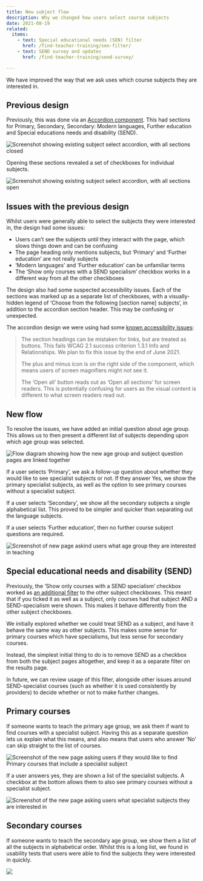 ```yaml
---
title: New subject flow
description: Why we changed how users select course subjects
date: 2021-08-19
related:
  items:
    - text: Special educational needs (SEN) filter
      href: /find-teacher-training/sen-filter/
    - text: SEND survey and updates
      href: /find-teacher-training/send-survey/

---
```


We have improved the way that we ask uses which course subjects they are interested in.

## Previous design

Previously, this was done via an [Accordion component](https://design-system.service.gov.uk/components/accordion/). This had sections for Primary, Secondary, Secondary: Modern languages, Further education and Special educations needs and disability (SEND).

![Screenshot showing existing subject select accordion, with all sections closed](select-subject-old-closed.png)

Opening these sections revealed a set of checkboxes for individual subjects.

![Screenshot showing existing subject select accordion, with all sections open](select-subject-old-all-open.png)

## Issues with the previous design

Whilst users were generally able to select the subjects they were interested in, the design had some issues:

* Users can’t see the subjects until they interact with the page, which slows things down and can be confusing
* The page heading only mentions subjects, but ‘Primary’ and ‘Further education’ are not really subjects
* ‘Modern languages’ and ‘Further education’ can be unfamiliar terms
* The ‘Show only courses with a SEND specialism’ checkbox works in a different way from all the other checkboxes

The design also had some suspected accessibility issues. Each of the sections was marked up as a separate list of checkboxes, with a visually-hidden legend of ‘Choose from the following [section name] subjects’, in addition to the accordion section header. This may be confusing or unexpected.

The accordion design we were using had some [known accessibility issues](https://design-system.service.gov.uk/components/accordion/#known-issues-and-gaps):

> The section headings can be mistaken for links, but are treated as buttons. This fails WCAG 2.1 success criterion 1.3.1 Info and Relationships. We plan to fix this issue by the end of June 2021.
>
> The plus and minus icon is on the right side of the component, which means users of screen magnifiers might not see it.
>
> The ‘Open all’ button reads out as ‘Open all sections’ for screen readers. This is potentially confusing for users as the visual content is different to what screen readers read out.

## New flow

To resolve the issues, we have added an initial question about age group. This allows us to then present a different list of subjects depending upon which age group was selected.

![Flow diagram showing how the new age group and subject question pages are linked together](subject-flow.png)

If a user selects ‘Primary’, we ask a follow-up question about whether they would like to see specialist subjects or not. If they answer Yes, we show the primary specialist subjects, as well as the option to see primary courses without a specialist subject.

If a user selects ‘Secondary’, we show all the secondary subjects a single alphabetical list. This proved to be simpler and quicker than separating out the language subjects.

If a user selects ‘Further education’, then no further course subject questions are required.

![Screenshot of new page askind users what age group they are interested in teaching](age-group.png)

## Special educational needs and disability (SEND)

Previously, the ‘Show only courses with a SEND specialism’ checkbox worked as [an additional filter](/find-teacher-training/sen-filter/) to the other subject checkboxes. This meant that if you ticked it as well as a subject, only courses had that subject AND a SEND-specialism were shown. This makes it behave differently from the other subject checkboxes.

We initially explored whether we could treat SEND as a subject, and have it behave the same way as other subjects. This makes some sense for primary courses which have specialisms, but less sense for secondary courses.

Instead, the simplest initial thing to do is to remove SEND as a checkbox from both the subject pages altogether, and keep it as a separate filter on the results page.

In future, we can review usage of this filter, alongside other issues around SEND-specialist courses (such as whether it is used consistently by providers) to decide whether or not to make further changes.

## Primary courses

If someone wants to teach the primary age group, we ask them if want to find courses with a specialist subject. Having this as a separate question lets us explain what this means, and also means that users who answer ‘No’ can skip straight to the list of courses.

![Screenshot of the new page asking users if they would like to find Primary courses that include a specialist subject](primary.png)

If a user answers yes, they are shown a list of the specialist subjects. A checkbox at the bottom allows them to also see primary courses without a specialist subject.

![Screenshot of the new page asking users what specialist subjects they are interested in](primary-specialist.png)

## Secondary courses

If someone wants to teach the secondary age group, we show them a list of all the subjects in alphabetical order. Whilst this is a long list, we found in usability tests that users were able to find the subjects they were interested in quickly.

![](secondary.png)
